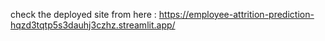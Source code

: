 check the deployed site from here : https://employee-attrition-prediction-hqzd3tqtp5s3dauhj3czhz.streamlit.app/
